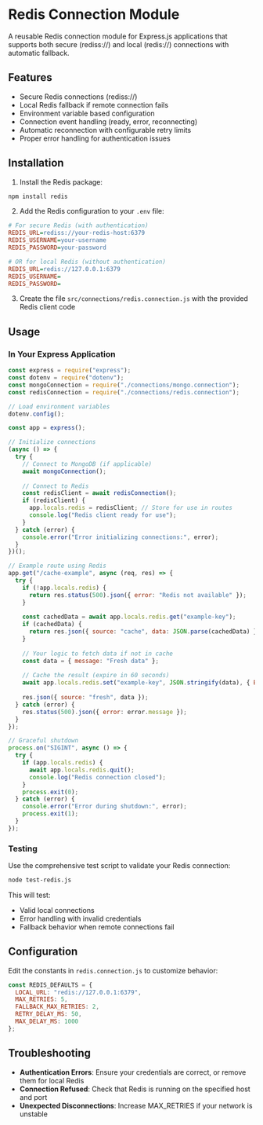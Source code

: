 # Redis Connection Module

A reusable Redis connection module for Express.js applications that supports both secure (rediss://) and local (redis://) connections with automatic fallback.

## Features

- Secure Redis connections (rediss://)
- Local Redis fallback if remote connection fails
- Environment variable based configuration
- Connection event handling (ready, error, reconnecting)
- Automatic reconnection with configurable retry limits
- Proper error handling for authentication issues

## Installation

1. Install the Redis package:

```bash
npm install redis
```

2. Add the Redis configuration to your `.env` file:

```ini
# For secure Redis (with authentication)
REDIS_URL=rediss://your-redis-host:6379
REDIS_USERNAME=your-username
REDIS_PASSWORD=your-password

# OR for local Redis (without authentication)
REDIS_URL=redis://127.0.0.1:6379
REDIS_USERNAME=
REDIS_PASSWORD=
```

3. Create the file `src/connections/redis.connection.js` with the provided Redis client code

## Usage

### In Your Express Application

```javascript
const express = require("express");
const dotenv = require("dotenv");
const mongoConnection = require("./connections/mongo.connection");
const redisConnection = require("./connections/redis.connection");

// Load environment variables
dotenv.config();

const app = express();

// Initialize connections
(async () => {
  try {
    // Connect to MongoDB (if applicable)
    await mongoConnection();
    
    // Connect to Redis
    const redisClient = await redisConnection();
    if (redisClient) {
      app.locals.redis = redisClient; // Store for use in routes
      console.log("Redis client ready for use");
    }
  } catch (error) {
    console.error("Error initializing connections:", error);
  }
})();

// Example route using Redis
app.get("/cache-example", async (req, res) => {
  try {
    if (!app.locals.redis) {
      return res.status(500).json({ error: "Redis not available" });
    }
    
    const cachedData = await app.locals.redis.get("example-key");
    if (cachedData) {
      return res.json({ source: "cache", data: JSON.parse(cachedData) });
    }
    
    // Your logic to fetch data if not in cache
    const data = { message: "Fresh data" };
    
    // Cache the result (expire in 60 seconds)
    await app.locals.redis.set("example-key", JSON.stringify(data), { EX: 60 });
    
    res.json({ source: "fresh", data });
  } catch (error) {
    res.status(500).json({ error: error.message });
  }
});

// Graceful shutdown
process.on("SIGINT", async () => {
  try {
    if (app.locals.redis) {
      await app.locals.redis.quit();
      console.log("Redis connection closed");
    }
    process.exit(0);
  } catch (error) {
    console.error("Error during shutdown:", error);
    process.exit(1);
  }
});
```

### Testing

Use the comprehensive test script to validate your Redis connection:

```bash
node test-redis.js
```

This will test:
- Valid local connections
- Error handling with invalid credentials
- Fallback behavior when remote connections fail

## Configuration

Edit the constants in `redis.connection.js` to customize behavior:

```javascript
const REDIS_DEFAULTS = {
  LOCAL_URL: "redis://127.0.0.1:6379",
  MAX_RETRIES: 5,
  FALLBACK_MAX_RETRIES: 2,
  RETRY_DELAY_MS: 50,
  MAX_DELAY_MS: 1000
};
```

## Troubleshooting

- **Authentication Errors**: Ensure your credentials are correct, or remove them for local Redis
- **Connection Refused**: Check that Redis is running on the specified host and port
- **Unexpected Disconnections**: Increase MAX_RETRIES if your network is unstable